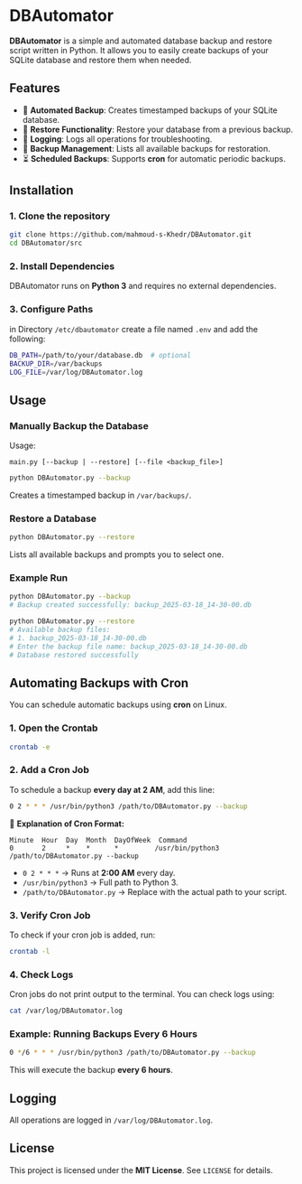 # DBAutomator

**DBAutomator** is a simple and automated database backup and restore script written in Python. It allows you to easily create backups of your SQLite database and restore them when needed.

## Features
- 📌 **Automated Backup**: Creates timestamped backups of your SQLite database.
- 🔄 **Restore Functionality**: Restore your database from a previous backup.
- 📝 **Logging**: Logs all operations for troubleshooting.
- 📂 **Backup Management**: Lists all available backups for restoration.
- ⏳ **Scheduled Backups**: Supports **cron** for automatic periodic backups.

## Installation

### 1. Clone the repository
```sh
git clone https://github.com/mahmoud-s-Khedr/DBAutomator.git
cd DBAutomator/src
```

### 2. Install Dependencies
DBAutomator runs on **Python 3** and requires no external dependencies.

### 3. Configure Paths
in Directory `/etc/dbautomator` create a file named `.env` and add the following:
```sh
DB_PATH=/path/to/your/database.db  # optional
BACKUP_DIR=/var/backups
LOG_FILE=/var/log/DBAutomator.log
```

## Usage

### **Manually Backup the Database**
Usage:
```
main.py [--backup | --restore] [--file <backup_file>]
```

```sh
python DBAutomator.py --backup
```
Creates a timestamped backup in `/var/backups/`.

### **Restore a Database**
```sh
python DBAutomator.py --restore
```
Lists all available backups and prompts you to select one.

### **Example Run**
```sh
python DBAutomator.py --backup
# Backup created successfully: backup_2025-03-18_14-30-00.db
```

```sh
python DBAutomator.py --restore
# Available backup files:
# 1. backup_2025-03-18_14-30-00.db
# Enter the backup file name: backup_2025-03-18_14-30-00.db
# Database restored successfully
```

## Automating Backups with Cron

You can schedule automatic backups using **cron** on Linux.

### **1. Open the Crontab**
```sh
crontab -e
```

### **2. Add a Cron Job**
To schedule a backup **every day at 2 AM**, add this line:
```sh
0 2 * * * /usr/bin/python3 /path/to/DBAutomator.py --backup
```
🔹 **Explanation of Cron Format:**  
```
Minute  Hour  Day  Month  DayOfWeek  Command
0       2     *    *      *         /usr/bin/python3 /path/to/DBAutomator.py --backup
```
- `0 2 * * *` → Runs at **2:00 AM** every day.
- `/usr/bin/python3` → Full path to Python 3.
- `/path/to/DBAutomator.py` → Replace with the actual path to your script.

### **3. Verify Cron Job**
To check if your cron job is added, run:
```sh
crontab -l
```

### **4. Check Logs**
Cron jobs do not print output to the terminal. You can check logs using:
```sh
cat /var/log/DBAutomator.log
```

### **Example: Running Backups Every 6 Hours**
```sh
0 */6 * * * /usr/bin/python3 /path/to/DBAutomator.py --backup
```
This will execute the backup **every 6 hours**.

## Logging
All operations are logged in `/var/log/DBAutomator.log`.

## License
This project is licensed under the **MIT License**. See `LICENSE` for details.
